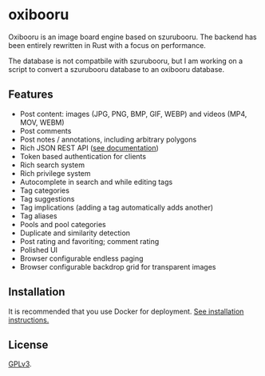 # oxibooru

Oxibooru is an image board engine based on szurubooru.
The backend has been entirely rewritten in Rust with a focus on performance.

The database is not compatbile with szurubooru, but I am working on a script
to convert a szurubooru database to an oxibooru database.

## Features

- Post content: images (JPG, PNG, BMP, GIF, WEBP) and videos (MP4, MOV, WEBM)
- Post comments
- Post notes / annotations, including arbitrary polygons
- Rich JSON REST API ([see documentation](doc/API.md))
- Token based authentication for clients
- Rich search system
- Rich privilege system
- Autocomplete in search and while editing tags
- Tag categories
- Tag suggestions
- Tag implications (adding a tag automatically adds another)
- Tag aliases
- Pools and pool categories
- Duplicate and similarity detection
- Post rating and favoriting; comment rating
- Polished UI
- Browser configurable endless paging
- Browser configurable backdrop grid for transparent images

## Installation

It is recommended that you use Docker for deployment.
[See installation instructions.](doc/INSTALL.md)

## License

[GPLv3](LICENSE.md).
